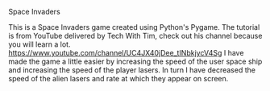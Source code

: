 Space Invaders

This is a Space Invaders game created using Python's Pygame.
The tutorial is from YouTube delivered by Tech With Tim, check out his channel because you will learn a lot. https://www.youtube.com/channel/UC4JX40jDee_tINbkjycV4Sg
I have made the game a little easier by increasing the speed of the user space ship and increasing the speed of the player lasers. In turn I have decreased the speed of the alien lasers and rate at which they appear on screen.
